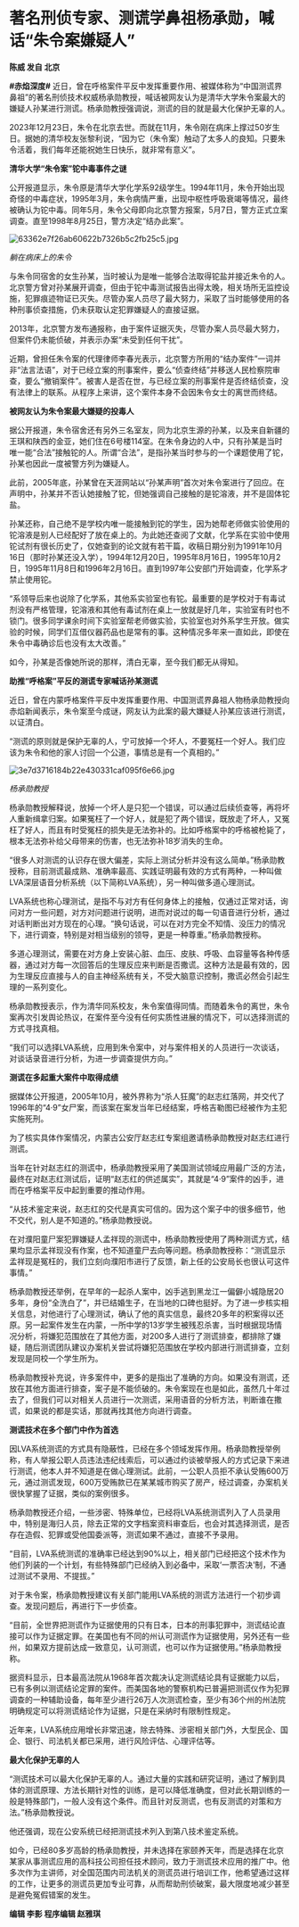 # 著名刑侦专家、测谎学鼻祖杨承勋，喊话“朱令案嫌疑人”

**陈威 发自 北京**

**#赤焰深度#**
近日，曾在呼格案件平反中发挥重要作用、被媒体称为“中国测谎界鼻祖”的著名刑侦技术权威杨承勋教授，喊话被网友认为是清华大学朱令案最大的嫌疑人孙某进行测谎。杨承勋教授强调说，测谎的目的就是最大化保护无辜的人。

2023年12月23日，朱令在北京去世。而就在11月，朱令刚在病床上撑过50岁生日。据她的清华校友张黎利说，“因为它（朱令案）触动了太多人的良知。只要朱令活着，我们每年还能祝她生日快乐，就非常有意义”。

**清华大学“朱令案”铊中毒事件之谜**

公开报道显示，朱令原是清华大学化学系92级学生。1994年11月，朱令开始出现奇怪的中毒症状，1995年3月，朱令病情严重，出现中枢性呼吸衰竭等情况，最终被确认为铊中毒。同年5月，朱令父母即向北京警方报案，5月7日，警方正式立案调查。直至1998年8月25日，警方决定“结办此案”。

![63362e7f26ab60622b7326b5c2fb25c5.jpg](https://raw.githubusercontent.com/qqhsx/qqnews_image/main/2024/01/27/著名刑侦专家、测谎学鼻祖杨承勋，喊话“朱令案嫌疑人”/63362e7f26ab60622b7326b5c2fb25c5.jpg)

_躺在病床上的朱令_

与朱令同宿舍的女生孙某，当时被认为是唯一能够合法取得铊盐并接近朱令的人。北京警方曾对孙某展开调查，但由于铊中毒测试报告出得太晚，相关场所无监控设施，犯罪痕迹物证已灭失。尽管办案人员尽了最大努力，采取了当时能够使用的各种刑事侦查措施，仍未获取认定犯罪嫌疑人的直接证据。

2013年，北京警方发布通报称，由于案件证据灭失，尽管办案人员尽最大努力，但案件仍未能侦破，并表示办案“未受到任何干扰”。

近期，曾担任朱令案的代理律师李春光表示，北京警方所用的“结办案件”一词并非“法言法语”，对于已经立案的刑事案件，要么“侦查终结”并移送人民检察院审查，要么“撤销案件”。被害人是否在世，与已经立案的刑事案件是否终结侦查，没有法律上的联系。从程序上来讲，这个案件本身不会因朱令女士的离世而终结。

**被网友认为朱令案最大嫌疑的投毒人**

据公开报道，朱令宿舍还有另外三名室友，同为北京生源的孙某，以及来自新疆的王琪和陕西的金亚，她们住在6号楼114室。在朱令身边的人中，只有孙某是当时唯一能“合法”接触铊的人。所谓“合法”，是指孙某当时参与的一个课题使用了铊，孙某也因此一度被警方列为嫌疑人。

此前，2005年底，孙某曾在天涯网站以“孙某声明”首次对朱令案进行了回应。在声明中，孙某并不否认她接触了铊，但她强调自己接触的是铊溶液，并不是固体铊盐。

孙某还称，自己绝不是学校内唯一能接触到铊的学生，因为她帮老师做实验使用的铊溶液是别人已经配好了放在桌上的。为此她还查阅了文献，化学系在实验中使用铊试剂有很长历史了，仅她查到的论文就有若干篇，收稿日期分别为1991年10月16日（那时孙某还没入学），1994年12月20日，1995年8月16日，1995年10月2日，1995年11月8日和1996年2月16日。直到1997年公安部门开始调查，化学系才禁止使用铊。

“系领导后来也说除了化学系，其他系实验室也有铊。最重要的是学校对于有毒试剂没有严格管理，铊溶液和其他有毒试剂在桌上一放就是好几年，实验室有时也不锁门。很多同学课余时间下实验室帮老师做实验，实验室也对外系学生开放。做实验的时候，同学们互借仪器药品也是常有的事。这种情况多年来一直如此，即使在朱令中毒确诊后也没有太大改善。”

如今，孙某是否像她所说的那样，清白无辜，至今我们都无从得知。

**助推“呼格案”平反的测谎专家喊话孙某测谎**

近日，曾在内蒙呼格案件平反中发挥重要作用、中国测谎界鼻祖人物杨承勋教授向赤焰新闻表示，朱令案至今成谜，网友认为此案的最大嫌疑人孙某应该进行测谎，以证清白。

“测谎的原则就是保护无辜的人，宁可放掉一个坏人，不要冤枉一个好人。我们应该为朱令和他的家人讨回一个公道，事情总是有一个真相的。”

![3e7d3716184b22e430331caf095f6e66.jpg](https://raw.githubusercontent.com/qqhsx/qqnews_image/main/2024/01/27/著名刑侦专家、测谎学鼻祖杨承勋，喊话“朱令案嫌疑人”/3e7d3716184b22e430331caf095f6e66.jpg)

 _杨承勋教授_

杨承勋教授解释说，放掉一个坏人是只犯一个错误，可以通过后续侦查等，再将坏人重新缉拿归案。如果冤枉了一个好人，就是犯了两个错误，既放走了坏人，又冤枉了好人，而且有时受冤枉的损失是无法弥补的。比如呼格案中的呼格被枪毙了，根本无法弥补给父母带来的伤害，也无法弥补18岁消失的生命。

“很多人对测谎的认识存在很大偏差，实际上测试分析并没有这么简单。”杨承勋教授称，目前测谎最成熟、准确率最高、实践证明最有效的方式有两种，一种叫做LVA深层语音分析系统（以下简称LVA系统），另一种叫做多道心理测试。

LVA系统也称心理测试，是指不与对方有任何身体上的接触，仅通过正常对话，询问对方一些问题，对方对问题进行说明，进而对说过的每一句语音进行分析，通过对话判断出对方现在的心理。“换句话说，可以在对方完全不知情、没压力的情况下，进行调查，特别是对相当级别的领导，更是一种尊重。”杨承勋教授称。

多道心理测试，需要在对方身上安装心脏、血压、皮肤、呼吸、血容量等各种传感器，通过对方每一次回答后的生理反应来判断是否撒谎。这种方法是最有效的，因为生理反应直接与人的自主神经系统有关，不受大脑意识控制，撒谎必然会引起生理的一系列变化。

杨承勋教授表示，作为清华同系校友，朱令案值得同情。而随着朱令的离世，朱令案再次引发舆论热议，在案件至今没有任何实质性进展的情况下，可以选择测谎的方式寻找真相。

“我们可以选择LVA系统，应用到朱令案中，对与案件相关的人员进行一次谈话，对谈话录音进行分析，为进一步调查提供方向。”

**测谎在多起重大案件中取得成绩**

据媒体公开报道，2005年10月，被外界称为“杀人狂魔”的赵志红落网，并交代了1996年的“4·9”女尸案，而该案在案发当年已经结案，呼格吉勒图已经被作为主犯实施死刑。

为了核实具体作案情况，内蒙古公安厅赵志红专案组邀请杨承勋教授对赵志红进行测谎。

当年在针对赵志红的测谎中，杨承勋教授采用了美国测试领域应用最广泛的方法，最终在对赵志红测试后，证明“赵志红的供述属实”，其就是“4·9”案件的凶手，进而在呼格案平反中起到重要的推动作用。

“从技术鉴定来说，赵志红的交代是真实可信的。因为这个案子中的很多细节，他不交代，别人是不知道的。”杨承勋教授说。

在对濮阳童尸案犯罪嫌疑人孟祥现的测谎中，杨承勋教授使用了两种测谎方式，结果均显示孟祥现没有作案，也不知道童尸去向等问题。杨承勋教授称：“测谎显示孟祥现是冤枉的，我们立刻向濮阳市进行了反馈，新上任的公安局长也很认可这件事情。”

杨承勋教授还举例，在早年的一起杀人案中，凶手逃到黑龙江一偏僻小城隐居20多年，身份“全洗白了”，并已结婚生子，在当地的口碑也挺好。为了进一步核实相关信息，对他进行了心理测试，确认了他的真实信息，最终20多年的积案得以还原。另一起案件发生在内蒙，一所中学的13岁学生被残忍杀害，当时根据现场情况分析，将嫌犯范围放在了其他方面，对200多人进行了测谎排查，都排除了嫌疑，随后测谎团队建议办案机关尝试将嫌犯范围放在学校内部进行测谎排查，立刻发现是同校一个学生所为。

杨承勋教授补充说，许多案件中，更多的是指出了准确的方向。如果没有测谎，还放在其他方面进行排查，案子是不能侦破的。朱令案现在也是如此，虽然几十年过去了，但我们可以对相关人员进行一次测谎，采用语音的分析方法，判断谁在撒谎，如果说的都是实话，那就再找其他方向进行调查。

**测谎技术在多个部门中作为首选**

因LVA系统测谎的方式具有隐蔽性，已经在多个领域发挥作用。杨承勋教授举例称，有人举报公职人员违法违纪线索后，可以通过约谈被举报人的方式记录下来进行测谎，他本人并不知道是在做心理测试。此前，一公职人员拒不承认受贿600万元，通过测谎发现，600万受贿款已在某某城市购买了房产，经过调查，办案机关很快掌握了证据，类似的案例很多。

杨承勋教授还介绍，一些涉密、特殊单位，已经将LVA系统测谎列入了人员录用中，特别是海归人员，除去正常的文字档案资料审查后，也会对其选择测谎，是否存在造假、犯罪或受他国委派等，测谎如果不通过，直接不予录用。

“目前，LVA系统测谎的准确率已经达到90%以上，相关部门已经把这个技术作为他们列装的一个计划，有些特殊部门已经纳入到必备中，采取‘一票否决’制，不通过测试不录用、不提拔。”

对于朱令案，杨承勋教授建议有关部门能用LVA系统的测谎方法进行一个初步调查。发现问题后，再进行下一步侦查。

“目前，全世界把测谎作为证据使用的只有日本，日本的刑事犯罪中，测谎结论直接可以作为证据定罪。在美国也有不同的州认可测谎作为证据使用，另外还有一些州，如果双方提前达成一致意见，认可测谎，也可以作为证据使用。”杨承勋教授称。

据资料显示，日本最高法院从1968年首次裁决认定测谎结论具有证据能力以后，已有多例以测谎结论定罪的案件。而美国各地的警察机构已普遍把测谎仪作为犯罪调查的一种辅助设备，每年至少进行26万人次测谎检查，至少有36个州的州法院明确规定可以将测谎结论作为证据，只是在采纳时有限制性规定。

近年来，LVA系统应用增长非常迅速，除去特殊、涉密相关部门外，大型民企、国企、银行、司法机关都已采用，进行风险评估、心理评估等。

**最大化保护无辜的人**

“测谎技术可以最大化保护无辜的人。通过大量的实践和研究证明，通过了解到具体的测谎原理、方法长期针对性的训练，是可以降低准确度，但对此长期训练的一般是特殊部门，一般人没有这个条件。而且针对反测谎，也有反测谎的对策和方法。”杨承勋教授说。

他还强调，现在公安系统已经把测谎技术列入到第八技术鉴定系统。

如今，已经80多岁高龄的杨承勋教授，并未选择在家颐养天年，而是选择在北京某家从事测谎应用的高科技公司担任技术顾问，致力于测谎技术应用的推广中。他多次作为主讲师，对全国范围内司法机关的测谎员进行培训工作，他希望通过这样的工作，让更多的测谎员更加专业可靠，从而帮助刑侦破案，最大限度地减少甚至是避免冤假错案的发生。

**编辑 李影 程序编辑 赵雅琪**

